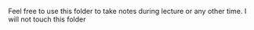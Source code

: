 Feel free to use this folder to take notes during lecture or any other time.  I will not touch this folder